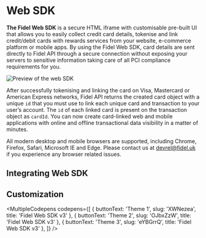 # Web SDK

**The Fidel Web SDK** is a secure HTML iframe with customisable pre-built UI that allows you to easily collect credit card details, tokenise and link credit/debit cards with rewards services from your website, e-commerce platform or mobile apps. By using the Fidel Web SDK, card details are sent directly to Fidel API through a secure connection without exposing your servers to sensitive information taking care of all PCI compliance requirements for you.

<img
  src="https://docs.fidel.uk/assets/images/sdk_web.png"
  srcset="https://docs.fidel.uk/assets/images/sdk_web.png, https://docs.fidel.uk/assets/images/sdk_web@2x.png 2x"
  alt="Preview of the web SDK"
/>

After successfully tokenising and linking the card on Visa, Mastercard or American Express networks, Fidel API returns the created card object with a unique `id` that you must use to link each unique card and transaction to your user’s account. The `id` of each linked card is present on the transaction object as `cardId`. You can now create card-linked web and mobile applications with online and offline transactional data visibility in a matter of minutes.

All modern desktop and mobile browsers are supported, including Chrome, Firefox, Safari, Microsoft IE and Edge. Please contact us at [devrel@fidel.uk](mailto:devrel@fidel.uk) if you experience any browser related issues.

## Integrating Web SDK

<Codepen slug="BaQzjxp" title="Fidel Web SDK v3" />

## Customization

<MultipleCodepens
  codepens={[
    { buttonText: 'Theme 1', slug: 'XWNezea', title: 'Fidel Web SDK v3' },
    { buttonText: 'Theme 2', slug: 'OJbxZzW', title: 'Fidel Web SDK v3' },
    { buttonText: 'Theme 3', slug: 'eYBGrrQ', title: 'Fidel Web SDK v3' },
  ]}
/>